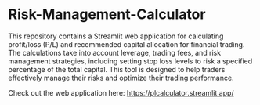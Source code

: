 # Risk-Management-Calculator

This repository contains a Streamlit web application for calculating profit/loss (P/L) and recommended capital allocation for financial trading. The calculations take into account leverage, trading fees, and risk management strategies, including setting stop loss levels to risk a specified percentage of the total capital. This tool is designed to help traders effectively manage their risks and optimize their trading performance.

Check out the web application here: https://plcalculator.streamlit.app/
